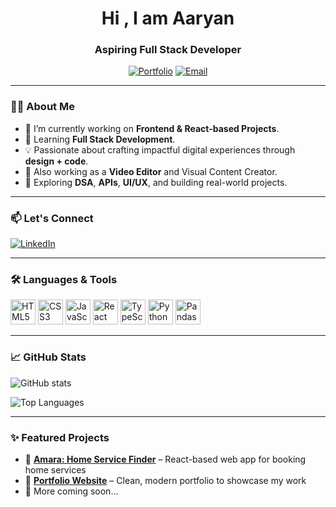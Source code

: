<h1 align="center">Hi , I am Aaryan</h1>
<h3 align="center">Aspiring Full Stack Developer</h3>

<p align="center">
  <a href="https://aaryankrishna.vercel.app/" target="_blank"><img src="https://img.shields.io/badge/Portfolio-%23000000.svg?style=for-the-badge&logo=firefox&logoColor=white" alt="Portfolio"/></a>
  <a href="mailto:aaryankrishna009@gmail.com"><img src="https://img.shields.io/badge/Email-%23D14836.svg?style=for-the-badge&logo=gmail&logoColor=white" alt="Email"/></a>
</p>

---

### 👨‍💻 About Me
- 🔭 I’m currently working on **Frontend & React-based Projects**.
- 🌱 Learning **Full Stack Development**.
- 💡 Passionate about crafting impactful digital experiences through **design + code**.
- 🎥 Also working as a **Video Editor** and Visual Content Creator.
- 🧠 Exploring **DSA**, **APIs**, **UI/UX**, and building real-world projects.

---

### 📫 Let's Connect
[![LinkedIn](https://img.shields.io/badge/LinkedIn-%230077B5.svg?style=for-the-badge&logo=linkedin&logoColor=white)](https://linkedin.com/in/aaryan-krishna)

---

### 🛠️ Languages & Tools

<p align="left">
  <img src="https://cdn.jsdelivr.net/gh/devicons/devicon/icons/html5/html5-original.svg" alt="HTML5" width="40" height="40"/>
  <img src="https://cdn.jsdelivr.net/gh/devicons/devicon/icons/css3/css3-original.svg" alt="CSS3" width="40" height="40"/>
  <img src="https://cdn.jsdelivr.net/gh/devicons/devicon/icons/javascript/javascript-original.svg" alt="JavaScript" width="40" height="40"/>
  <img src="https://cdn.jsdelivr.net/gh/devicons/devicon/icons/react/react-original.svg" alt="React" width="40" height="40"/>
  <img src="https://cdn.jsdelivr.net/gh/devicons/devicon/icons/typescript/typescript-original.svg" alt="TypeScript" width="40" height="40"/>
  <img src="https://cdn.jsdelivr.net/gh/devicons/devicon/icons/python/python-original.svg" alt="Python" width="40" height="40"/>
  <img src="https://cdn.jsdelivr.net/gh/devicons/devicon/icons/pandas/pandas-original.svg" alt="Pandas" width="40" height="40"/>
</p>

---

### 📈 GitHub Stats

<p align="left">
  <img src="https://github-readme-stats.vercel.app/api?username=aaryan-codes56&show_icons=true&theme=tokyonight" alt="GitHub stats"/>
</p>

<p align="left">
  <img src="https://github-readme-stats.vercel.app/api/top-langs/?username=aaryan-codes56&layout=compact&theme=tokyonight" alt="Top Languages"/>
</p>

---

### ✨ Featured Projects

- 🔗 [**Amara: Home Service Finder**](https://amarasolutions.vercel.app/) – React-based web app for booking home services  
- 🔗 [**Portfolio Website**](https://aaryankrishna.vercel.app/) – Clean, modern portfolio to showcase my work  
- 🔗 More coming soon...


